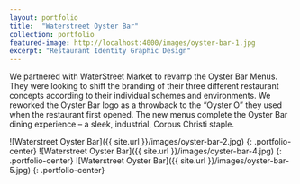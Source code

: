 ```yaml
---
layout: portfolio
title:  "Waterstreet Oyster Bar"
collection: portfolio
featured-image: http://localhost:4000/images/oyster-bar-1.jpg
excerpt: "Restaurant Identity Graphic Design"
---
```


We partnered with WaterStreet Market to revamp the Oyster Bar Menus. They were looking to shift the branding of their three different restaurant concepts according to their individual schemes and environments. We reworked the Oyster Bar logo as a throwback to the “Oyster O” they used when the restaurant first opened. The new menus complete the Oyster Bar dining experience – a sleek, industrial, Corpus Christi staple.

![Waterstreet Oyster Bar]({{ site.url }}/images/oyster-bar-2.jpg)
{: .portfolio-center}
![Waterstreet Oyster Bar]({{ site.url }}/images/oyster-bar-4.jpg)
{: .portfolio-center}
![Waterstreet Oyster Bar]({{ site.url }}/images/oyster-bar-5.jpg)
{: .portfolio-center}
